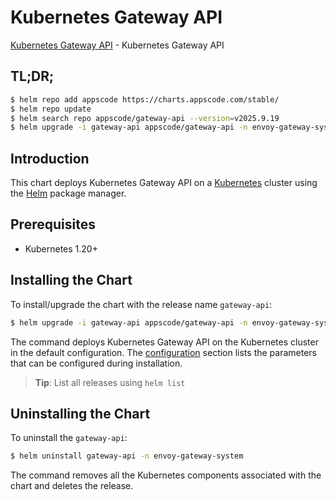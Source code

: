 # Kubernetes Gateway API

[Kubernetes Gateway API](https://gateway-api.sigs.k8s.io) - Kubernetes Gateway API

## TL;DR;

```bash
$ helm repo add appscode https://charts.appscode.com/stable/
$ helm repo update
$ helm search repo appscode/gateway-api --version=v2025.9.19
$ helm upgrade -i gateway-api appscode/gateway-api -n envoy-gateway-system --create-namespace --version=v2025.9.19
```

## Introduction

This chart deploys Kubernetes Gateway API on a [Kubernetes](http://kubernetes.io) cluster using the [Helm](https://helm.sh) package manager.

## Prerequisites

- Kubernetes 1.20+

## Installing the Chart

To install/upgrade the chart with the release name `gateway-api`:

```bash
$ helm upgrade -i gateway-api appscode/gateway-api -n envoy-gateway-system --create-namespace --version=v2025.9.19
```

The command deploys Kubernetes Gateway API on the Kubernetes cluster in the default configuration. The [configuration](#configuration) section lists the parameters that can be configured during installation.

> **Tip**: List all releases using `helm list`

## Uninstalling the Chart

To uninstall the `gateway-api`:

```bash
$ helm uninstall gateway-api -n envoy-gateway-system
```

The command removes all the Kubernetes components associated with the chart and deletes the release.


